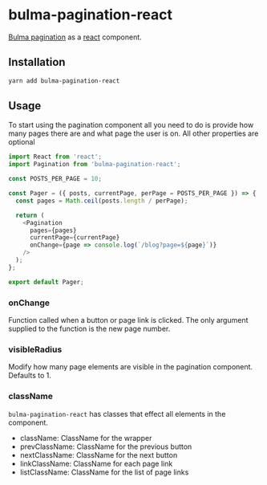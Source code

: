 # bulma-pagination-react

[Bulma pagination](https://bulma.io/documentation/components/pagination/) as a [react](https://reactjs.org/) component.

## Installation

```sh
yarn add bulma-pagination-react
```

## Usage

To start using the pagination component all you need to do is provide how many pages there are and what page the user is on. All other properties are optional

```js
import React from 'react';
import Pagination from 'bulma-pagination-react';

const POSTS_PER_PAGE = 10;

const Pager = ({ posts, currentPage, perPage = POSTS_PER_PAGE }) => {
  const pages = Math.ceil(posts.length / perPage);

  return (
    <Pagination
      pages={pages}
      currentPage={currentPage}
      onChange={page => console.log(`/blog?page=${page}`)}
    />
  );
};

export default Pager;
```

### onChange

Function called when a button or page link is clicked. The only argument supplied to the function is the new page number.

### visibleRadius

Modify how many page elements are visible in the pagination component. Defaults to 1.

### className

`bulma-pagination-react` has classes that effect all elements in the component.

- className: ClassName for the wrapper
- prevClassName: ClassName for the previous button
- nextClassName: ClassName for the next button
- linkClassName: ClassName for each page link
- listClassName: ClassName for the list of page links
